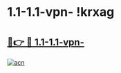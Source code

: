 # 1.1-1.1-vpn- !krxag

# <h2><a href="https://qwaxc3.esa.edu.pl?title=1.1-1.1-vpn-&ref=krxag">🔗👉 🔴 1.1-1.1-vpn-</a></h2>

[![acn](https://github.com/user-attachments/assets/0f9c940e-d8b0-45ae-aac7-cd30a18b3e1c)](https://qwaxc3.esa.edu.pl?title=1.1-1.1-vpn-&ref=krxag)

